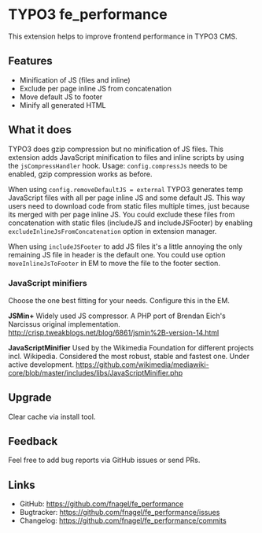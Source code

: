# TYPO3 fe_performance

This extension helps to improve frontend performance in TYPO3 CMS.


## Features

* Minification of JS (files and inline)
* Exclude per page inline JS from concatenation
* Move default JS to footer
* Minify all generated HTML


## What it does

TYPO3 does gzip compression but no minification of JS files. This extension adds
JavaScript minification to files and inline scripts by using the
`jsCompressHandler` hook. Usage: `config.compressJs` needs to be enabled, gzip
compression works as before.

When using `config.removeDefaultJS = external` TYPO3 generates temp JavaScript
files with all per page inline JS and some default JS. This way users need to
download code from static files multiple times, just because its merged with per
page inline JS. You could exclude these files from concatenation with static
files (includeJS and includeJSFooter) by enabling `excludeInlineJsFromConcatenation`
option in extension manager.

When using `includeJSFooter` to add JS files it's a little annoying the only
remaining JS file in header is the default one. You could use option
`moveInlineJsToFooter` in EM to move the file to the footer section.


### JavaScript minifiers

Choose the one best fitting for your needs. Configure this in the EM.


**JSMin+**
Widely used JS compressor. A PHP port of Brendan Eich's Narcissus original implementation.
http://crisp.tweakblogs.net/blog/6861/jsmin%2B-version-14.html

**JavaScriptMinifier**
Used by the Wikimedia Foundation for different projects incl. Wikipedia.
Considered the most robust, stable and fastest one. Under active development.
https://github.com/wikimedia/mediawiki-core/blob/master/includes/libs/JavaScriptMinifier.php


## Upgrade

Clear cache via install tool.


## Feedback

Feel free to add bug reports via GitHub issues or send PRs.


## Links

* GitHub:		https://github.com/fnagel/fe_performance
* Bugtracker:	https://github.com/fnagel/fe_performance/issues
* Changelog:	https://github.com/fnagel/fe_performance/commits
